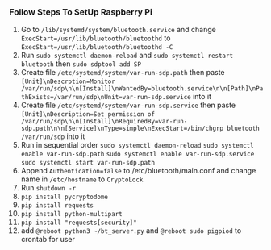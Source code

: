 ### Follow Steps To SetUp Raspberry Pi

1. Go to `/lib/systemd/system/bluetooth.service` and change `ExecStart=/usr/lib/bluetooth/bluetoothd` to `ExecStart=/usr/lib/bluetooth/bluetoothd -C`
2. Run `sudo systemctl daemon-reload` and `sudo systemctl restart bluetooth` then `sudo sdptool add SP`
3. Create file `/etc/systemd/system/var-run-sdp.path` then paste `[Unit]\nDescrption=Monitor /var/run/sdp\n\n[Install]\nWantedBy=bluetooth.service\n\n[Path]\nPathExists=/var/run/sdp\nUnit=var-run-sdp.service` into it
4. Create file `/etc/systemd/system/var-run-sdp.service` then paste `[Unit]\nDescription=Set permission of /var/run/sdp\n\n[Install]\nRequiredBy=var-run-sdp.path\n\n[Service]\nType=simple\nExecStart=/bin/chgrp bluetooth /var/run/sdp` into it
5. Run in sequential order `sudo systemctl daemon-reload` `sudo systemctl enable var-run-sdp.path` `sudo systemctl enable var-run-sdp.service` `sudo systemctl start var-run-sdp.path`
6. Append `Authentication=false` to /etc/bluetooth/main.conf and change name in `/etc/hostname` to `CryptoLock`
7. Run `shutdown -r`
8. `pip install pycryptodome`
9. `pip install requests`
10. `pip install python-multipart`
11. `pip install "requests[security]"`
12. add `@reboot python3 ~/bt_server.py` and `@reboot sudo pigpiod` to crontab for user